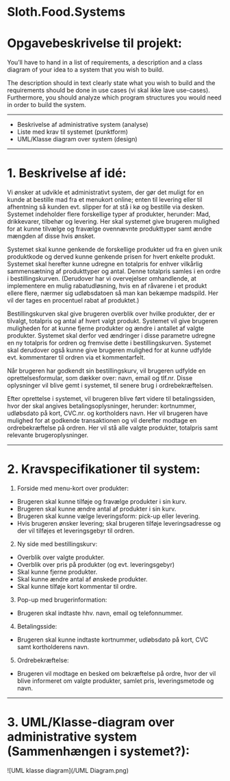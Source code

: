 # Sloth.Food.Systems
# Opgavebeskrivelse til projekt: 

You’ll have to hand in a list of requirements, a description and a class diagram of your idea to a system that you wish to build. 

The description should in text clearly state what you wish to build and the requirements should be done in use cases (vi skal ikke lave use-cases). Furthermore, you should analyze which program structures you would need in order to build the system.

---------------------------------------------------------------------------------------------------------------------------

* Beskrivelse af administrative system (analyse)
* Liste med krav til systemet (punktform)
* UML/Klasse diagram over system (design)

---------------------------------------------------------------------------------------------------------------------------

# 1. Beskrivelse af idé:

Vi ønsker at udvikle et administrativt system, der gør det muligt for en kunde at bestille mad fra et menukort online; enten til levering eller til afhentning så kunden evt. slipper for at stå i kø og bestille via desken. Systemet indeholder flere forskellige typer af produkter, herunder: Mad, drikkevarer, tilbehør og levering. Her skal systemet give brugeren mulighed for at kunne tilvælge og fravælge ovennævnte produkttyper samt ændre mængden af disse hvis ønsket.

Systemet skal kunne genkende de forskellige produkter ud fra en given unik produktkode og derved kunne genkende prisen for hvert enkelte produkt. Systemet skal herefter kunne udregne en totalpris for enhver vilkårlig sammensætning af produkttyper og antal. Denne totalpris samles i en ordre i bestillingskurven. (Derudover har vi overvejelser omhandlende, at implementere en mulig rabatudløsning, hvis en af råvarene i et produkt ellere flere, nærmer sig udløbsdatoen så man kan bekæmpe madspild. Her vil der tages en procentuel rabat af produktet.)

Bestillingskurven skal give brugeren overblik over hvilke produkter, der er tilvalgt, totalpris og antal af hvert valgt produkt. Systemet vil give brugeren muligheden for at kunne fjerne produkter og ændre i antallet af valgte produkter. Systemet skal derfor ved ændringer i disse parametre udregne en ny totalpris for ordren og fremvise dette i bestillingskurven. Systemet skal derudover også kunne give brugeren mulighed for at kunne udfylde evt. kommentarer til ordren via et kommentarfelt.

Når brugeren har godkendt sin bestillingskurv, vil brugeren udfylde en oprettelsesformular, som dækker over: navn, email og tlf.nr. Disse oplysninger vil blive gemt i systemet, til senere brug i ordrebekræftelsen.

Efter oprettelse i systemet, vil brugeren blive ført videre til betalingssiden, hvor der skal angives betalingsoplysninger, herunder: kortnummer, udløbsdato på kort, CVC.nr. og kortholders navn. Her vil brugeren have mulighed for at godkende transaktionen og vil derefter modtage en ordrebekræftelse på ordren. Her vil stå alle valgte produkter, totalpris samt relevante brugeroplysninger.

---------------------------------------------------------------------------------------------------------------------------

# 2. Kravspecifikationer til system:

1. Forside med menu-kort over produkter:
  * Brugeren skal kunne tilføje og fravælge produkter i sin kurv.
  * Brugeren skal kunne ændre antal af produkter i sin kurv.
  * Brugeren skal kunne vælge leveringsform: pick-up eller levering.
  * Hvis brugeren ønsker levering; skal brugeren tilføje leveringsadresse og der vil tilføjes et leveringsgebyr til ordren.


2. Ny side med bestillingskurv:
  * Overblik over valgte produkter.
  * Overblik over pris på produkter (og evt. leveringsgebyr)
  * Skal kunne fjerne produkter.
  * Skal kunne ændre antal af ønskede produkter.
  * Skal kunne tilføje kort kommentar til ordre.


3. Pop-up med brugerinformation:
  * Brugeren skal indtaste hhv. navn, email og telefonnummer.


4. Betalingsside:
  * Brugeren skal kunne indtaste kortnummer, udløbsdato på kort, CVC samt kortholderens navn.


5. Ordrebekræftelse:
  * Brugeren vil modtage en besked om bekræftelse på ordre, hvor der vil blive informeret om valgte produkter, samlet pris, leveringsmetode og navn.

---------------------------------------------------------------------------------------------------------------------------

# 3. UML/Klasse-diagram over administrative system (Sammenhængen i systemet?):

![UML klasse diagram](/UML Diagram.png)
